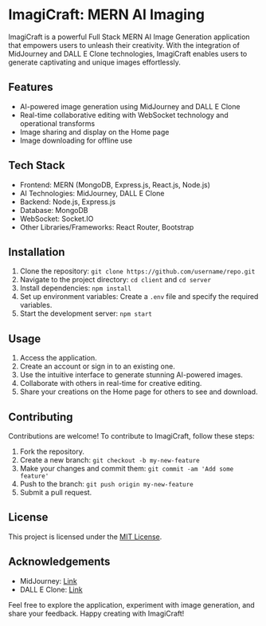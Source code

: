 # ImagiCraft: MERN AI Imaging

ImagiCraft is a powerful Full Stack MERN AI Image Generation application that empowers users to unleash their creativity. With the integration of MidJourney and DALL E Clone technologies, ImagiCraft enables users to generate captivating and unique images effortlessly.

## Features

- AI-powered image generation using MidJourney and DALL E Clone
- Real-time collaborative editing with WebSocket technology and operational transforms
- Image sharing and display on the Home page
- Image downloading for offline use

## Tech Stack

- Frontend: MERN (MongoDB, Express.js, React.js, Node.js)
- AI Technologies: MidJourney, DALL E Clone
- Backend: Node.js, Express.js
- Database: MongoDB
- WebSocket: Socket.IO
- Other Libraries/Frameworks: React Router, Bootstrap

## Installation

1. Clone the repository: `git clone https://github.com/username/repo.git`
2. Navigate to the project directory: `cd client` and `cd server`
3. Install dependencies: `npm install`
4. Set up environment variables: Create a `.env` file and specify the required variables.
5. Start the development server: `npm start`

## Usage

1. Access the application.
2. Create an account or sign in to an existing one.
3. Use the intuitive interface to generate stunning AI-powered images.
4. Collaborate with others in real-time for creative editing.
5. Share your creations on the Home page for others to see and download.

## Contributing

Contributions are welcome! To contribute to ImagiCraft, follow these steps:

1. Fork the repository.
2. Create a new branch: `git checkout -b my-new-feature`
3. Make your changes and commit them: `git commit -am 'Add some feature'`
4. Push to the branch: `git push origin my-new-feature`
5. Submit a pull request.

## License

This project is licensed under the [MIT License](LICENSE).

## Acknowledgements

- MidJourney: [Link](https://midjourney.com/)
- DALL E Clone: [Link](https://dalle-mini.mypatent.shop/)

Feel free to explore the application, experiment with image generation, and share your feedback. Happy creating with ImagiCraft!
